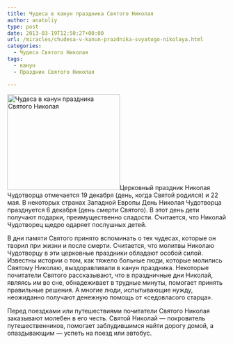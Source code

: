 ```yaml
---
title: Чудеса в канун праздника Святого Николая
author: anatoliy
type: post
date: 2013-03-19T12:50:27+00:00
url: /miracles/chudesa-v-kanun-prazdnika-svyatogo-nikolaya.html
categories:
  - Чудеса Святого Николая
tags:
  - канун
  - Праздник Святого Николая

---
```

[<img src="http://svyatoynikolay.ru/wp-content/uploads/2013/03/Svyatoy-Nikolay-24.jpg" alt="Чудеса в канун праздника Святого Николая" width="259" height="220" class="alignleft size-full wp-image-1541" />][1]Церковный праздник Николая Чудотворца отмечается 19 декабря (день, когда Святой родился) и 22 мая. В некоторых странах Западной Европы День Николая Чудотворца празднуется 6 декабря (день смерти Святого). В этот день дети получают подарки, преимущественно сладости. Считается, что Николай Чудотворец щедро одаряет послушных детей.
  
<!--more-->


  
В дни памяти Святого принято вспоминать о тех чудесах, которые он творил при жизни и после смерти. Считается, что молитвы Николаю Чудотворцу в эти церковные праздники обладают особой силой. Известны истории о том, как тяжело больные люди, которые молились Святому Николаю, выздоравливали в канун праздника. Некоторые почитатели Святого рассказывают, что в праздничные дни Николай, являясь им во сне, обнадеживает в трудные минуты, помогает принять правильные решения. А многие люди, испытывающие нужду, неожиданно получают денежную помощь от &#171;седовласого старца&#187;.

Перед поездками или путешествиями почитатели Святого Николая заказывают молебен в его честь. Святой Николай &#8212; покровитель путешественников, помогает заблудившимся найти дорогу домой, а опаздывающим &#8212; успеть на поезд или автобус.

 [1]: http://svyatoynikolay.ru/wp-content/uploads/2013/03/Svyatoy-Nikolay-24.jpg